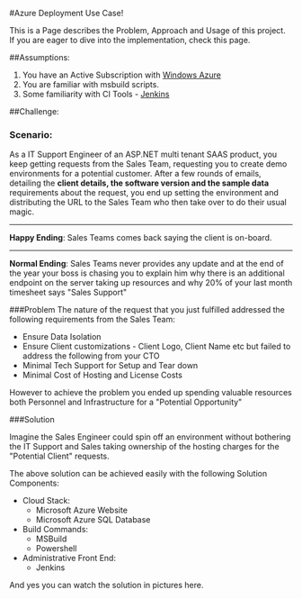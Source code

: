 #Azure Deployment Use Case!

This is a Page describes the Problem, Approach and Usage of this project. If you are eager to dive into the implementation, check this page.

##Assumptions:
1. You have an Active Subscription with [Windows Azure](http://azure.microsoft.com) 
2. You are familiar with msbuild scripts.
3. Some familiarity with CI Tools - [Jenkins](https://jenkins-ci.org/)

##Challenge: 
### Scenario: 
As a IT Support Engineer of an ASP.NET multi tenant SAAS product, you keep getting requests from the Sales Team, requesting you to create demo environments for a potential customer. After a few rounds of emails, detailing the **client details, the software version and the sample data** requirements about the request, you end up setting the environment and distributing the URL to the Sales Team who then take over to do their usual magic. 

***
**Happy Ending**: Sales Teams comes back saying the client is on-board.

***
**Normal Ending**: Sales Teams never provides any update and at the end of the year your boss is chasing you to explain him why there is an additional endpoint on the server taking up resources and why 20% of your last month timesheet says "Sales Support"

###Problem
The nature of the request that you just fulfilled addressed the following requirements from the Sales Team:
* Ensure Data Isolation
* Ensure Client customizations - Client Logo, Client Name etc
but failed to address the following from your CTO
* Minimal Tech Support for Setup and Tear down
* Minimal Cost of Hosting and License Costs

However to achieve the problem you ended up spending valuable resources both Personnel and Infrastructure for a "Potential Opportunity"

###Solution

Imagine the Sales Engineer could spin off an environment without bothering the IT Support and Sales taking ownership of the hosting charges for the "Potential Client" requests.

The above solution can be achieved easily with the following Solution Components:
* Cloud Stack:
  * Microsoft Azure Website 
  * Microsoft Azure SQL Database
* Build Commands:
  * MSBuild 
  * Powershell
* Administrative Front End:
  * Jenkins

And yes you can watch the solution in pictures here.
